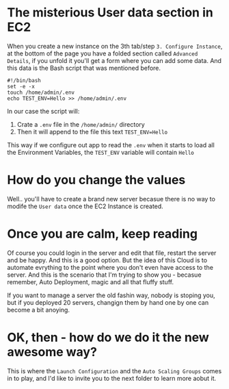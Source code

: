 # The misterious User data section in EC2

When you create a new instance on the 3th tab/step `3. Configure Instance`, at the bottom of the page you have a folded section called `Advanced Details`, if you unfold it you'll get a form where you can add some data. And this data is the Bash script that was mentioned before.

```
#!/bin/bash
set -e -x
touch /home/admin/.env
echo TEST_ENV=Hello >> /home/admin/.env
```

In our case the script will:

1. Crate a `.env` file in the `/home/admin/` directory
1. Then it will append to the file this text `TEST_ENV=Hello`

This way if we configure out app to read the `.env` when it starts to load all the Environment Variables, the `TEST_ENV` variable will contain `Hello`

# How do you change the values

Well.. you'll have to create a brand new server becasue there is no way to modife the `User data` once the EC2 Instance is created. 

# Once you are calm, keep reading 

Of course you could login in the server and edit that file, restart the server and be happy. And this is a good option. But the idea of this Cloud is to automate evrything to the point where you don't even have access to the server. And this is the scenario that I'm trying to show you - becasue remember, Auto Deployment, magic and all that fluffy stuff.

If you want to manage a server the old fashin way, nobody is stoping you, but if you deployed 20 servers, changign them by hand one by one can become a bit anoying. 

# OK, then - how do we do it the new awesome way?

This is where the `Launch Configuration` and the `Auto Scaling Groups` comes in to play, and I'd like to invite you to the next folder to learn more aobut it.
